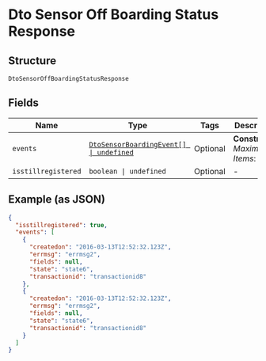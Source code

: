 
# Dto Sensor Off Boarding Status Response

## Structure

`DtoSensorOffBoardingStatusResponse`

## Fields

| Name | Type | Tags | Description |
|  --- | --- | --- | --- |
| `events` | [`DtoSensorBoardingEvent[] \| undefined`](../../doc/models/dto-sensor-boarding-event.md) | Optional | **Constraints**: *Maximum Items*: `100` |
| `isstillregistered` | `boolean \| undefined` | Optional | - |

## Example (as JSON)

```json
{
  "isstillregistered": true,
  "events": [
    {
      "createdon": "2016-03-13T12:52:32.123Z",
      "errmsg": "errmsg2",
      "fields": null,
      "state": "state6",
      "transactionid": "transactionid8"
    },
    {
      "createdon": "2016-03-13T12:52:32.123Z",
      "errmsg": "errmsg2",
      "fields": null,
      "state": "state6",
      "transactionid": "transactionid8"
    }
  ]
}
```

